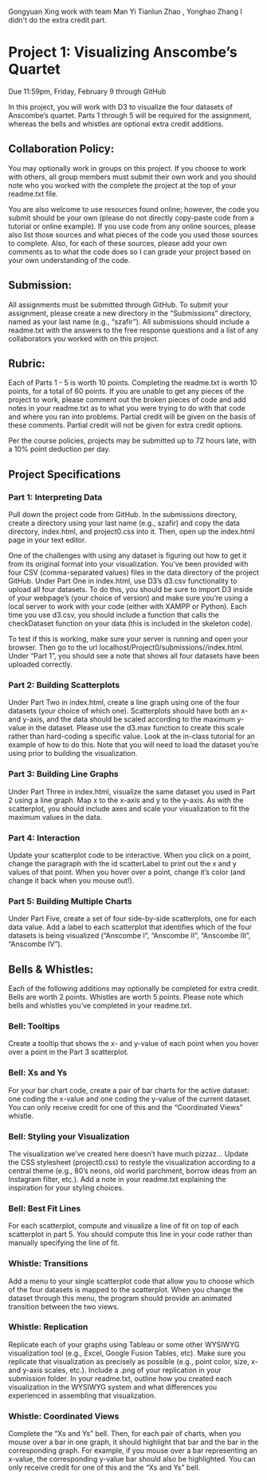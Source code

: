 Gongyuan Xing
work with team Man Yi Tianlun Zhao , Yonghao Zhang
I didn't do the extra credit part.
<h1>Project 1: Visualizing Anscombe’s Quartet</h1>

Due 11:59pm, Friday, February 9 through GitHub

In this project, you will work with D3 to visualize the four datasets of Anscombe’s quartet. Parts 1 through 5 will be required for the assignment, whereas the bells and whistles are optional extra credit additions. 

<h2>Collaboration Policy:</h2>
You may optionally work in groups on this project. If you choose to work with others, all group members must submit their own work and you should note who you worked with the complete the project at the top of your readme.txt file. 

You are also welcome to use resources found online; however, the code you submit should be your own (please do not directly copy-paste code from a tutorial or online example). If you use code from any online sources, please also list those sources and what pieces of the code you used those sources to complete. Also, for each of these sources, please add your own comments as to what the code does so I can grade your project based on your own understanding of the code. 

<h2>Submission: </h2>
All assignments must be submitted through GitHub. To submit your assignment, please create a new directory in the “Submissions” directory, named as your last name (e.g., “szafir”). All submissions should include a readme.txt with the answers to the free response questions and a list of any collaborators you worked with on this project.

<h2>Rubric: </h2>
Each of Parts 1 - 5 is worth 10 points. Completing the readme.txt is worth 10 points, for a total of 60 points. If you are unable to get any pieces of the project to work, please comment out the broken pieces of code and add notes in your readme.txt as to what you were trying to do with that code and where you ran into problems. Partial credit will be given on the basis of these comments. Partial credit will not be given for extra credit options. 

Per the course policies, projects may be submitted up to 72 hours late, with a 10% point deduction per day.


<h2>Project Specifications</h2>


<h3>Part 1: Interpreting Data</h3>
Pull down the project code from GitHub. In the submissions directory, create a directory using your last name (e.g., szafir) and copy the data directory, index.html, and project0.css into it. Then, open up the index.html page in your text editor. 

One of the challenges with using any dataset is figuring out how to get it from its original format into your visualization. You’ve been provided with four CSV (comma-separated values) files in the data directory of the project GitHub. Under Part One in index.html, use D3’s d3.csv functionality to upload all four datasets. To do this, you should be sure to import D3 inside of your webpage’s <head> (your choice of version) and make sure you’re using a local server to work with your code (either with XAMPP or Python). Each time you use d3.csv, you should include a function that calls the checkDataset function on your data (this is included in the skeleton code). 

To test if this is working, make sure your server is running and open your browser. Then go to the url localhost/Project0/submissions/<your directory name>/index.html. Under “Part 1”, you should see a note that shows all four datasets have been uploaded correctly. 

<h3>Part 2: Building Scatterplots</h3>
Under Part Two in index.html, create a line graph using one of the four datasets (your choice of which one). Scatterplots should have both an x- and y-axis, and the data should be scaled according to the maximum y-value in the dataset. Please use the d3.max function to create this scale rather than hard-coding a specific value. Look at the in-class tutorial for an example of how to do this.  Note that you will need to load the dataset you’re using prior to building the visualization.  

<h3>Part 3: Building Line Graphs</h3>
Under Part Three in index.html, visualize the same dataset you used in Part 2 using a line graph. Map x to the x-axis and y to the y-axis. As with the scatterplot, you should include axes and scale your visualization to fit the maximum values in the data. 

<h3>Part 4: Interaction</h3>
Update your scatterplot code to be interactive. When you click on a point, change the paragraph with the id scatterLabel to print out the x and y values of that point. When you hover over a point, change it’s color (and change it back when you mouse out!). 

<h3>Part 5: Building Multiple Charts </h3>
Under Part Five, create a set of four side-by-side scatterplots, one for each data value. Add a label to each scatterplot that identifies which of the four datasets is being visualized (“Anscombe I”, “Anscombe II”, “Anscombe III”, “Anscombe IV”). 

<h2>Bells & Whistles: </h2>

Each of the following additions may optionally be completed for extra credit. Bells are worth 2 points. Whistles are worth 5 points. Please note which bells and whistles you’ve completed in your readme.txt.

<h3>Bell: Tooltips</h3>
Create a tooltip that shows the x- and y-value of each point when you hover over a point in the Part 3 scatterplot. 

<h3>Bell: Xs and Ys</h3>
For your bar chart code, create a pair of bar charts for the active dataset: one coding the x-value and one coding the y-value of the current dataset. You can only receive credit for one of this and the “Coordinated Views” whistle. 

<h3>Bell: Styling your Visualization</h3>
The visualization we’ve created here doesn’t have much pizzaz… Update the CSS stylesheet (project0.css) to restyle the visualization according to a central theme (e.g., 80’s neons, old world parchment, borrow ideas from an Instagram filter, etc.). Add a note in your readme.txt explaining the inspiration for your styling choices.

<h3>Bell: Best Fit Lines</h3>
For each scatterplot, compute and visualize a line of fit on top of each scatterplot in part 5. You should compute this line in your code rather than manually specifying the line of fit.  

<h3>Whistle: Transitions </h3>
Add a menu to your single scatterplot code that allow you to choose which of the four datasets is mapped to the scatterplot. When you change the dataset through this menu, the program should provide an animated transition between the two views. 



<h3>Whistle: Replication</h3>
Replicate each of your graphs using Tableau or some other WYSIWYG visualization tool (e.g., Excel, Google Fusion Tables, etc). Make sure you replicate that visualization as precisely as possible (e.g., point color, size, x- and y-axis scales, etc.). Include a .png of your replication in your submission folder. In your readme.txt, outline how you created each visualization in the WYSIWYG system and what differences you experienced in assembling that visualization.  

<h3>Whistle: Coordinated Views</h3>
Complete the “Xs and Ys” bell. Then, for each pair of charts, when you mouse over a bar in one graph, it should highlight that bar and the bar in the corresponding graph. For example, if you mouse over a bar representing an x-value, the corresponding y-value bar should also be highlighted. You can only receive credit for one of this and the “Xs and Ys” bell. 
